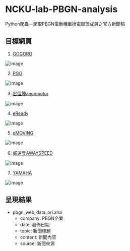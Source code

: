 # NCKU-lab-PBGN-analysis
Python爬蟲－爬取PBGN電動機車換電聯盟成員之官方新聞稿

## 目標網頁
1. [GOGORO](https://www.gogoro.com/tw/news/archive/)
   
![image](https://github.com/pei9564/NCKU-lab-PBGN-analysis/assets/103319735/2f570ba7-6eee-420b-bbf2-00f2415309b0)

2. [PGO](https://eq.pgo.com.tw/category/media/)

![image](https://github.com/pei9564/NCKU-lab-PBGN-analysis/assets/103319735/1160738b-a790-4fdd-afca-db24b86bd6e5)

3. [宏佳騰aeonmotor](https://ai.aeonmotor.com.tw/pages/brand)

![image](https://github.com/pei9564/NCKU-lab-PBGN-analysis/assets/103319735/f28a11df-effe-4764-840c-c83a03532ccf)

4. [eReady](https://www.eready.com.tw/official_news.php)

![image](https://github.com/pei9564/NCKU-lab-PBGN-analysis/assets/103319735/2544add3-1774-4bef-8c0b-5c385ee78b64)

5. [eMOVING](https://www.e-moving.com.tw/NewsList)

![image](https://github.com/pei9564/NCKU-lab-PBGN-analysis/assets/103319735/6d737ff4-2544-4d6c-ae02-028b50f757c7)

6. [威速登AWAYSPEED](https://www.awayspeed.com/?action=news)

![image](https://github.com/pei9564/NCKU-lab-PBGN-analysis/assets/103319735/710a534c-7975-4e98-ad76-d5c7320445da)

7. [YAMAHA](https://www.yamaha-motor.com.tw/news/news.aspx)

![image](https://github.com/pei9564/NCKU-lab-PBGN-analysis/assets/103319735/c78782ef-84c2-4138-866a-9c94f7144b5a)

## 呈現結果
* pbgn_web_data_ori.xlsx
  * company: PBGN企業
  * date: 發佈日期
  * topic: 新聞標題
  * content: 新聞內容
  * source: 新聞來源
